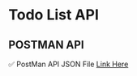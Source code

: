 # Todo List API
## POSTMAN API
✅ PostMan API JSON File [Link Here](https://raw.githubusercontent.com/Ruman-Hossain/MERN/master/Assignments/05_todo_list_backend_project/Data/Todo%20Backend%20Asssignment.postman_collection.json)

